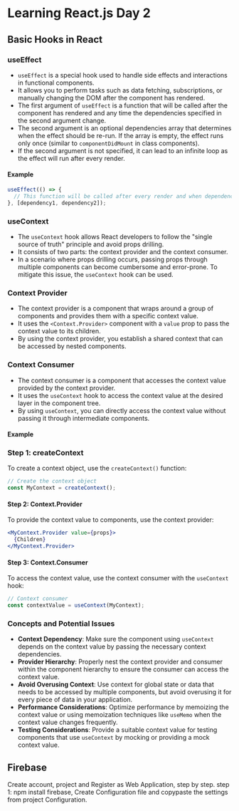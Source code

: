 # Learning React.js Day 2

## Basic Hooks in React

### useEffect

- `useEffect` is a special hook used to handle side effects and interactions in functional components.
- It allows you to perform tasks such as data fetching, subscriptions, or manually changing the DOM after the component has rendered.
- The first argument of `useEffect` is a function that will be called after the component has rendered and any time the dependencies specified in the second argument change.
- The second argument is an optional dependencies array that determines when the effect should be re-run. If the array is empty, the effect runs only once (similar to `componentDidMount` in class components).
-   If the second argument is not specified, it can lead to an infinite loop as the effect will run after every render.
#### Example

```javascript
useEffect(() => {
  // This function will be called after every render and when dependencies change
}, [dependency1, dependency2]);
```
### useContext

- The `useContext` hook allows React developers to follow the "single source of truth" principle and avoid props drilling.
- It consists of two parts: the context provider and the context consumer.
- In a scenario where props drilling occurs, passing props through multiple components can become cumbersome and error-prone. To mitigate this issue, the `useContext` hook can be used.

### Context Provider

- The context provider is a component that wraps around a group of components and provides them with a specific context value.
- It uses the `<Context.Provider>` component with a `value` prop to pass the context value to its children.
- By using the context provider, you establish a shared context that can be accessed by nested components.

### Context Consumer

- The context consumer is a component that accesses the context value provided by the context provider.
- It uses the `useContext` hook to access the context value at the desired layer in the component tree.
- By using `useContext`, you can directly access the context value without passing it through intermediate components.

#### Example


### Step 1: createContext
To create a context object, use the `createContext()` function:
```jsx
// Create the context object
const MyContext = createContext();
```
#### Step 2: Context.Provider
To provide the context value to components, use the context provider:
```jsx
<MyContext.Provider value={props}>
  {Children}
</MyContext.Provider>
```
#### Step 3: Context.Consumer
To access the context value, use the context consumer with the `useContext` hook:
```jsx
// Context consumer
const contextValue = useContext(MyContext);
```
### Concepts and Potential Issues
-   **Context Dependency**: Make sure the component using `useContext` depends on the context value by passing the necessary context dependencies.
-   **Provider Hierarchy**: Properly nest the context provider and consumer within the component hierarchy to ensure the consumer can access the context value.
-   **Avoid Overusing Context**: Use context for global state or data that needs to be accessed by multiple components, but avoid overusing it for every piece of data in your application.
-   **Performance Considerations**: Optimize performance by memoizing the context value or using memoization techniques like `useMemo` when the context value changes frequently.
-   **Testing Considerations**: Provide a suitable context value for testing components that use `useContext` by mocking or providing a mock context value.

## Firebase
Create account, project and Register as Web Application, step by step.
step 1: npm install firebase, Create Configuration file and copypaste the settings from project Configuration.
